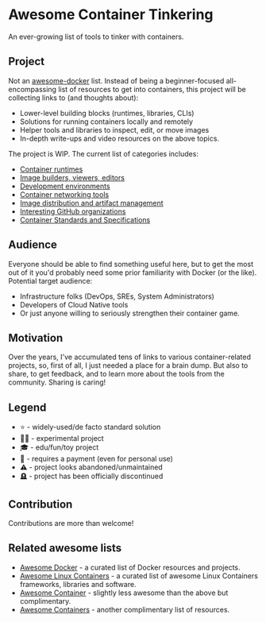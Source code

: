 # Awesome Container Tinkering

An ever-growing list of tools to tinker with containers.

## Project

Not an [awesome-docker](https://github.com/veggiemonk/awesome-docker) list. Instead of being a beginner-focused all-encompassing list of resources to get into containers, this project will be collecting links to (and thoughts about):

- Lower-level building blocks (runtimes, libraries, CLIs)
- Solutions for running containers locally and remotely
- Helper tools and libraries to inspect, edit, or move images
- In-depth write-ups and video resources on the above topics.

The project is WIP. The current list of categories includes:

- [Container runtimes](./RUNTIMES.md)
- [Image builders, viewers, editors](./IMAGES.md)
- [Development environments](./ENVIRONMENTS.md)
- [Container networking tools](./NETWORKING.md)
- [Image distribution and artifact management](./DISTRIBUTIONS.md)
- [Interesting GitHub organizations](./ORGANIZATIONS.md)
- [Container Standards and Specifications](./SPECIFICATIONS.md)

## Audience

Everyone should be able to find something useful here, but to get the most out of it you'd probably need some prior familiarity with Docker (or the like). Potential target audience:

- Infrastructure folks (DevOps, SREs, System Administrators)
- Developers of Cloud Native tools
- Or just anyone willing to seriously strengthen their container game.

## Motivation

Over the years, I've accumulated tens of links to various container-related projects, so, first of all, I just needed a place for a brain dump. But also to share, to get feedback, and to learn more about the tools from the community. Sharing is caring!

## Legend

- ⭐ - widely-used/de facto standard solution
- 👨‍🔬 - experimental project
- 🎓 - edu/fun/toy project
- 🤑 - requires a payment (even for personal use)
- ⚠️ - project looks abandoned/unmaintained
- 🪦 - project has been officially discontinued

## Contribution

Contributions are more than welcome!

## Related awesome lists

- <a href="https://github.com/veggiemonk/awesome-docker">Awesome Docker</a> - a curated list of Docker resources and projects.
- <a href="https://github.com/Friz-zy/awesome-linux-containers">Awesome Linux Containers</a> - a curated list of awesome Linux Containers frameworks, libraries and software.
- <a href="https://github.com/tcnksm/awesome-container">Awesome Container</a> - slightly less awesome than the above but complimentary.
- <a href="https://github.com/pditommaso/awesome-containers">Awesome Containers</a> - another complimentary list of resources.
